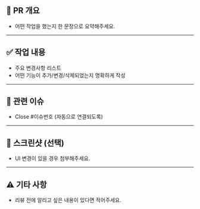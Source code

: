 ## 🔀 PR 개요
- 어떤 작업을 했는지 한 문장으로 요약해주세요.

---

## ✅ 작업 내용
- 주요 변경사항 리스트
- 어떤 기능이 추가/변경/삭제되었는지 명확하게 작성

---

## 📌 관련 이슈
- Close #이슈번호 (자동으로 연결되도록)

---

## 📸 스크린샷 (선택)
- UI 변경이 있을 경우 첨부해주세요.

---

## ⚠️ 기타 사항
- 리뷰 전에 알리고 싶은 내용이 있다면 적어주세요.
